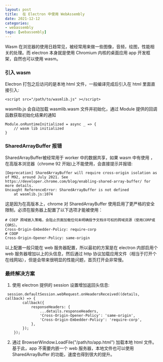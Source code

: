 ```yaml
---
layout: post
title:  在 Electron 中使用 WebAssembly
date: 2021-12-12
categories:
- webassembly
tags: [webassembly]
---
```

Wasm 在浏览器的使用日趋常见，被经常用来做一些图像，音频，绘图，性能相关的处理。而 electron 本身就是使用 Chromium 内核的桌面应用 app 开发框架，自然也可以使用 wasm。

### 引入 wasm
Electron 打包之后访问的是本地 html 文件，一般编译完成后引入在 html 里面直接引入:
```
<script src="/path/to/wasmlib.js" ></script>
```
wasmlib.js 会自动加载 wasmlib.wasm 文件并初始化，通过 Module 提供的回调函数获取初始化结果的通知

```
Module.onRuntimeInitialized = async _ => {
    // wasm lib initialized 
}
```

### SharedArrayBuffer 报错
SharedArrayBuffer被经常用于 worker 中的数据共享，如果 wasm 中有使用 ，在高版本浏览器（chrome 92 开始)上不能使用，会直接提示并报错:

```
[Deprecation] SharedArrayBuffer will require cross-origin isolation as of M92, around July 2021. See https://developer.chrome.com/blog/enabling-shared-array-buffer/ for more details.
Uncaught ReferenceError: SharedArrayBuffer is not defined
    at wasmlib.js:1074
```

这是因为在高版本上，chrome 对 SharedArrayBuffer 使用启用了更严格的安全限制，必须在服务器上配置了以下选项才能被使用：
```
# COEP 跨域嵌入策略，会阻止页面加载任何未明确授予文档许可权的跨域资源（使用CORP或CORS）。
Cross-Origin-Embedder-Policy: require-corp
# COOP 
Cross-Origin-Opener-Policy: same-origin
```
以上配置一般只能在 web 服务器配置，所以最初的方案是在 electron 内部启用个 web 服务器增加以上的头信息，然后通过 http 协议加载应用文件（相当于打开个在线网站），但是会带来很明显的性能问题，首页打开会非常慢。

### 最终解决方案
1. 使用 electron 提供的 session 设置增加返回头信息:
```
 session.defaultSession.webRequest.onHeadersReceived((details, callback) => {
        callback({
            responseHeaders: {
                ...details.responseHeaders,
                'Cross-Origin-Opener-Policy': 'same-origin',
                'Cross-Origin-Embedder-Policy': 'require-corp',
            },
        });
    });
```
2. 通过 BrowserWindow.LoadFile("/path/to/app.html") 加载本地 html 文件。  
基于此，app 不需要内嵌一个 web 服务器，本地文件也可以使用SharedArrayBuffer 的功能，速度也得到很大的提升。